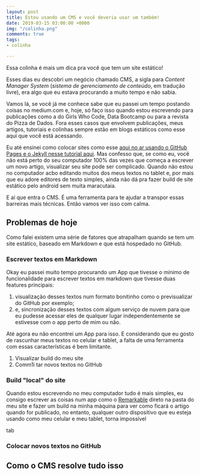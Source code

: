 ```yaml
---
layout: post
title: Estou usando um CMS e você deveria usar um também!
date: 2019-03-15 03:00:00 +0000
img: "/colinha.png"
comments: true
tags:
- colinha

---
```

Essa colinha é mais um dica pra você que tem um site estático!

Esses dias eu descobri um negócio chamado CMS, a sigla para _Content Manager System_ (_sistema de gerenciamento de conteúdo_, em tradução livre), era algo que eu estava procurando a muito tempo e não sabia.

Vamos lá, se você já me conhece sabe que eu passei um tempo postando coisas no medium.com e, hoje, só faço isso quando estou escrevendo para publicações como a do Girls Who Code, Data Bootcamp ou para a revista do Pizza de Dados. Fora esses casos que envolvem publicações, meus artigos, tutoriais e colinhas sempre estão em blogs estáticos como esse aqui que você está acessando.

Eu até ensinei como colocar sites como esse [aqui no ar usando o GitHub Pages e o Jekyll nesse tutorial aqui](jtemporal.com/do-tema-ao-ar/). Mas confesso que, se como eu, você não está perto do seu computador 100% das vezes que começa a escrever um novo artigo, visualizar seu site pode ser complicado. Quando não estou no computador acbo editando muitos dos meus textos no tablet e, por mais que eu adore editores de texto simples, ainda não dá pra fazer build de site estático pelo android sem muita maracutaia.

E aí que entra o CMS. É uma ferramenta para te ajudar a transpor essas barreiras mais técnicas. Então vamos ver isso com calma.

## Problemas de hoje

Como falei existem uma série de fatores que atrapalham quando se tem um site estático, baseado em Markdown e que está hospedado no GitHub.

### Escrever textos em Markdown

Okay eu passei muito tempo procurando um App que tivesse o mínimo de funcionalidade para escrever textos em markdown que tivesse duas features principais: 

1. visualização desses textos num formato bonitinho como o previsualizar do GitHub por exemplo;
2. e, sincronização desses textos com algum serviço de nuvem para que eu pudesse acessar eles de qualquer lugar independentemente se estivesse com o app perto de mim ou não.

Até agora eu não encontrei um App para isso. E considerando que eu gosto de rascunhar meus textos no celular e tablet, a falta de uma ferramenta com essas características é bem limitante.

1. Visualizar  build do meu site
2. Comm1i tar novos textos no GitHub

### Build "local" do site

Quando estou escrevendo no meu computador tudo é mais simples, eu consigo escrever as coisas num app como o [Remarkable](https://remarkableapp.github.io/) direto na pasta do meu site e fazer um build na minha máquina para ver como ficará o artigo quando for publicado, no entanto, qualquer outro dispositivo que eu esteja usando como meu celular e meu tablet, torna impossível

tab

### Colocar novos textos no GitHub

## Como o CMS resolve tudo isso